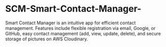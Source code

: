 # SCM-Smart-Contact-Manager-
Smart Contact Manager is an intuitive app for efficient contact management. Features include flexible registration via email, Google, or GitHub, easy contact management (add, view, update, delete), and secure storage of pictures on AWS Cloudinary.
